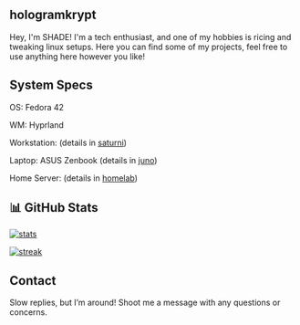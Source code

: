 ## hologramkrypt

Hey, I'm SHADE! I'm a tech enthusiast, and one of my hobbies is ricing and tweaking linux setups. Here you can find some of my projects, feel free to use anything here however you like!

## System Specs
OS: Fedora 42

WM: Hyprland

Workstation: (details in [saturni]())

Laptop: ASUS Zenbook (details in [juno]())

Home Server: (details in [homelab]())

## 📊 GitHub Stats

[![stats](https://github-profile-summary-cards.vercel.app/api/cards/stats?username=hologramkrypt&theme=tokyonight)](https://github.com/anuraghazra/github-readme-stats)

[![streak](https://github-readme-stats.vercel.app/api?username=hologramkrypt&show_icons=true&theme=tokyonight&hide_border=true)](https://git.io/streak-stats)

## Contact

Slow replies, but I’m around! Shoot me a message with any questions or concerns.

